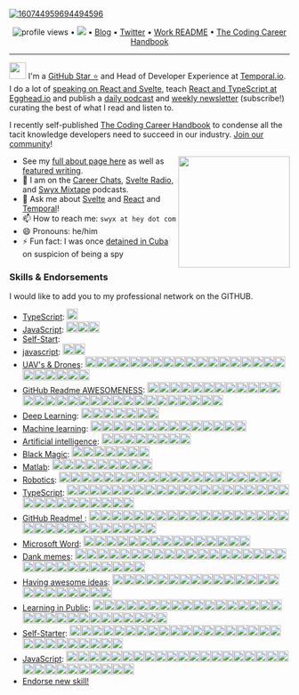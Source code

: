 <!--<h3 align="center">
![image](https://user-images.githubusercontent.com/6764957/87082196-3418a980-c25d-11ea-9987-0d9787d54100.png)
</h3> -->

[![160744959694494596](https://user-images.githubusercontent.com/6764957/101521273-94ed0f00-39c0-11eb-9721-1fb49097a171.png)](https://github.com/sw-yx?tab=repositories)

<p align="center">
  <img src="https://gpvc.arturio.dev/sw-yx" alt="profile views"> •  
  <a href="https://twitter.com/intent/follow?screen_name=swyx&tw_p=followbutton"><img src="https://img.shields.io/twitter/follow/swyx?label=%40swyx&style=social"></a>  •
  <a href="https://swyx.io">Blog</a> •
  <a href="https://twitter.com/intent/follow?screen_name=swyx&tw_p=followbutton">Twitter</a> •
  <a href="https://github.com/sw-yx/README">Work README</a> •
  <a href="https://learninpublic.org/?from=GH%20README">The Coding Career Handbook</a>
</p>

---

<img src="https://raw.githubusercontent.com/iampavangandhi/iampavangandhi/master/gifs/Hi.gif" width="30px"> I'm a [GitHub Star ⭐](https://stars.github.com/) and Head of Developer Experience at [Temporal.io](https://temporal.io/). I do a lot of [speaking on React and Svelte](https://www.swyx.io/speaking/), teach [React and TypeScript at Egghead.io](https://egghead.io/instructors/shawn-wang?af=95qfq1) and publish a [daily podcast](http://swyx.transistor.fm/) and [weekly newsletter](https://www.swyx.io/subscribe/) (subscribe!) curating the best of what I read and listen to. 

I recently self-published <a href="https://learninpublic.org/?from=GH%20README">The Coding Career Handbook</a> to condense all the tacit knowledge developers need to succeed in our industry. <a href="https://codingcareer.circle.so/">Join our community</a>!

<a href="https://myoctocat.dev/@sw-yx/octocat">
  <img align="right" src="https://user-images.githubusercontent.com/6764957/101532175-1cda1580-39cf-11eb-92fc-8466f97122fc.png" width=200 />
</a>

- See my [full about page here](http://swyx.io/about) as well as [featured writing](https://www.swyx.io/#featured-writing).
- 👯 I am on the [Career Chats](https://careerchats.transistor.fm/), [Svelte Radio](https://www.svelteradio.com/), and [Swyx Mixtape](http://swyx.transistor.fm/) podcasts.
- 💬 Ask me about [Svelte](https://www.swyx.io/svelte-why/) and [React](https://www.youtube.com/watch?v=KJP1E-Y-xyo) and [Temporal](https://temporal.io)!
- 📫 How to reach me: `swyx at hey dot com`
- 😄 Pronouns: he/him
- ⚡ Fun fact: I was once [detained in Cuba](https://dev.to/swyx/the-ux-of-proving-our-humanity-to-machines-nf#aside-my-time-as-a-cuban-detainee) on suspicion of being a spy


<!-- comment out for now while https://github.com/jstrieb/github-stats/issues/7 is going on 
![](https://github.com/sw-yx/sw-yx/blob/master/generated/overview.svg)
![](https://github.com/sw-yx/sw-yx/blob/master/generated/languages.svg)
-->


<!--START_SECTION:endorsements-->
  ### Skills & Endorsements
  
  I would like to add you to my professional network on the GITHUB.

  <ul>
  <li><a href="https://github.com/sw-yx/sw-yx/issues/39">TypeScript</a>: <img src=https://avatars.githubusercontent.com/u/1310895?u=a4ec3396bc962d4ab33be1f250852bce251021bb&v=4&s=20 height=20 /></li>
<li><a href="https://github.com/sw-yx/sw-yx/issues/38">JavaScript</a>: <img src=https://avatars.githubusercontent.com/u/91498093?v=4&s=20 height=20 /><img src=https://avatars.githubusercontent.com/u/23583726?u=d9aa829afdaf165d3b94a1c0151c3421d4eb2dc2&v=4&s=20 height=20 /><img src=https://avatars.githubusercontent.com/u/1310895?u=a4ec3396bc962d4ab33be1f250852bce251021bb&v=4&s=20 height=20 /></li>
<li><a href="https://github.com/sw-yx/sw-yx/issues/37">Self-Start</a>: </li>
<li><a href="https://github.com/sw-yx/sw-yx/issues/35">javascript</a>: <img src=https://avatars.githubusercontent.com/u/53054099?u=cb5b0c881e0c9f7c7aa00da0a6b5bed62da4618e&v=4&s=20 height=20 /><img src=https://avatars.githubusercontent.com/u/28717686?u=4cb9f22e18ef0679085f430a26073c71d177af65&v=4&s=20 height=20 /></li>
<li><a href="https://github.com/sw-yx/sw-yx/issues/31">UAV's & Drones</a>: <img src=https://avatars.githubusercontent.com/u/22770735?u=c7c8d8e372a0633ff094874c59beb2f98813624f&v=4&s=20 height=20 /><img src=https://avatars.githubusercontent.com/u/22770735?u=c7c8d8e372a0633ff094874c59beb2f98813624f&v=4&s=20 height=20 /><img src=https://avatars.githubusercontent.com/u/22770735?u=c7c8d8e372a0633ff094874c59beb2f98813624f&v=4&s=20 height=20 /><img src=https://avatars.githubusercontent.com/u/22770735?u=c7c8d8e372a0633ff094874c59beb2f98813624f&v=4&s=20 height=20 /><img src=https://avatars.githubusercontent.com/u/22770735?u=c7c8d8e372a0633ff094874c59beb2f98813624f&v=4&s=20 height=20 /><img src=https://avatars.githubusercontent.com/u/6764957?u=97ad815028595b73b06ee4b0510e66bbe391228d&v=4&s=20 height=20 /><img src=https://avatars.githubusercontent.com/u/6764957?u=97ad815028595b73b06ee4b0510e66bbe391228d&v=4&s=20 height=20 /><img src=https://avatars.githubusercontent.com/u/6764957?u=97ad815028595b73b06ee4b0510e66bbe391228d&v=4&s=20 height=20 /><img src=https://avatars.githubusercontent.com/u/6764957?u=97ad815028595b73b06ee4b0510e66bbe391228d&v=4&s=20 height=20 /><img src=https://avatars.githubusercontent.com/u/45873074?u=ac9451546e661f5d056009660f3add62c3ce4cce&v=4&s=20 height=20 /><img src=https://avatars.githubusercontent.com/u/1821843?u=57459e71d75b3969c73411ae7ec0f4735d39be39&v=4&s=20 height=20 /><img src=https://avatars.githubusercontent.com/u/17146297?u=9c82e2455ce89af7a2a7fb87d1e6bc27b7e8e7cf&v=4&s=20 height=20 /><img src=https://avatars.githubusercontent.com/u/9255144?v=4&s=20 height=20 /><img src=https://avatars.githubusercontent.com/u/13825491?u=915fd23f621a028c52df2376625c4e30f0dce09b&v=4&s=20 height=20 /><img src=https://avatars.githubusercontent.com/u/13825491?u=915fd23f621a028c52df2376625c4e30f0dce09b&v=4&s=20 height=20 /><img src=https://avatars.githubusercontent.com/u/13825491?u=915fd23f621a028c52df2376625c4e30f0dce09b&v=4&s=20 height=20 /><img src=https://avatars.githubusercontent.com/u/13825491?u=915fd23f621a028c52df2376625c4e30f0dce09b&v=4&s=20 height=20 /><img src=https://avatars.githubusercontent.com/u/13825491?u=915fd23f621a028c52df2376625c4e30f0dce09b&v=4&s=20 height=20 /><img src=https://avatars.githubusercontent.com/u/63612469?u=5f9f4fb4be3e9ee74a915f3ac444ccf6e012065d&v=4&s=20 height=20 /><img src=https://avatars.githubusercontent.com/u/24532173?u=81400b2e8fa56b55d60e95e6ee1ec12650db6f72&v=4&s=20 height=20 /><img src=https://avatars.githubusercontent.com/u/24532173?u=81400b2e8fa56b55d60e95e6ee1ec12650db6f72&v=4&s=20 height=20 /><img src=https://avatars.githubusercontent.com/u/22521752?u=cd24a224f593bdbb91476733d06d482b490c9a91&v=4&s=20 height=20 /><img src=https://avatars.githubusercontent.com/u/20268029?u=25245f1707aff33d27a6bc8c77e8ccb61f707019&v=4&s=20 height=20 /><img src=https://avatars.githubusercontent.com/u/29643818?u=b178fc4b9790f239c7808700bdc445402f6c6c43&v=4&s=20 height=20 /></li>
<li><a href="https://github.com/sw-yx/sw-yx/issues/30">GitHub Readme AWESOMENESS</a>: <img src=https://avatars.githubusercontent.com/u/6764957?u=97ad815028595b73b06ee4b0510e66bbe391228d&v=4&s=20 height=20 /><img src=https://avatars.githubusercontent.com/u/22770735?u=c7c8d8e372a0633ff094874c59beb2f98813624f&v=4&s=20 height=20 /><img src=https://avatars.githubusercontent.com/u/22770735?u=c7c8d8e372a0633ff094874c59beb2f98813624f&v=4&s=20 height=20 /><img src=https://avatars.githubusercontent.com/u/32144761?u=1b36ec9ad2443a0028c077de00ea9bd66194c4df&v=4&s=20 height=20 /><img src=https://avatars.githubusercontent.com/u/53856673?u=8c60b80cc9c6a2cf34951b22988154d4364021b4&v=4&s=20 height=20 /><img src=https://avatars.githubusercontent.com/u/53856673?u=8c60b80cc9c6a2cf34951b22988154d4364021b4&v=4&s=20 height=20 /><img src=https://avatars.githubusercontent.com/u/9262982?u=2403fb9ed15258833c48978f57c48479fe9172b6&v=4&s=20 height=20 /><img src=https://avatars.githubusercontent.com/u/10362927?u=2bd634d77cfe59ddf012d192335efb626618efae&v=4&s=20 height=20 /><img src=https://avatars.githubusercontent.com/u/55826377?u=f1400288e13b60d46bed563dc588f5ac77811770&v=4&s=20 height=20 /><img src=https://avatars.githubusercontent.com/u/37914951?u=47f6cb50d0ecbcef0bf3cb4d9392826af195b558&v=4&s=20 height=20 /><img src=https://avatars.githubusercontent.com/u/53332372?u=cf632f71e5bdf984e829774c4d8815774e419bcb&v=4&s=20 height=20 /><img src=https://avatars.githubusercontent.com/u/3372598?u=2b679c93e9be315f5c993d30e325a15a9df7a78c&v=4&s=20 height=20 /><img src=https://avatars.githubusercontent.com/u/10752998?u=aa0b6f7b2a78363ae670726d173ee7e5b01db02b&v=4&s=20 height=20 /><img src=https://avatars.githubusercontent.com/u/4885581?u=ba1575aa1284f907aa1e803299ac6bd0021770ad&v=4&s=20 height=20 /><img src=https://avatars.githubusercontent.com/u/8954760?u=4911da5488912b8ae761e514d1c2b1691805867e&v=4&s=20 height=20 /><img src=https://avatars.githubusercontent.com/u/757637?u=7f38517508d28aa252496b336b8f8e4bec6a1324&v=4&s=20 height=20 /><img src=https://avatars.githubusercontent.com/u/757637?u=7f38517508d28aa252496b336b8f8e4bec6a1324&v=4&s=20 height=20 /><img src=https://avatars.githubusercontent.com/u/30655552?u=8e2bb9a85d7f85e3bc8177876376dbd98b6f65e7&v=4&s=20 height=20 /><img src=https://avatars.githubusercontent.com/u/30655552?u=8e2bb9a85d7f85e3bc8177876376dbd98b6f65e7&v=4&s=20 height=20 /><img src=https://avatars.githubusercontent.com/u/30655552?u=8e2bb9a85d7f85e3bc8177876376dbd98b6f65e7&v=4&s=20 height=20 /><img src=https://avatars.githubusercontent.com/u/64195887?v=4&s=20 height=20 /><img src=https://avatars.githubusercontent.com/u/56654391?u=6bc489e9598e7a5bbab0ef81c7f93797a22e6598&v=4&s=20 height=20 /><img src=https://avatars.githubusercontent.com/u/56654391?u=6bc489e9598e7a5bbab0ef81c7f93797a22e6598&v=4&s=20 height=20 /><img src=https://avatars.githubusercontent.com/u/6951100?u=d1219532a4e544f59a9fd017eb83787d9ea9032e&v=4&s=20 height=20 /><img src=https://avatars.githubusercontent.com/u/9534435?u=8f15b273710048c58cdbff8256c2732fcac13aa0&v=4&s=20 height=20 /><img src=https://avatars.githubusercontent.com/u/42054?v=4&s=20 height=20 /><img src=https://avatars.githubusercontent.com/u/53054099?u=cb5b0c881e0c9f7c7aa00da0a6b5bed62da4618e&v=4&s=20 height=20 /><img src=https://avatars.githubusercontent.com/u/61582763?u=016894455dd1669c3a0fceff1c049cb66f50b4b0&v=4&s=20 height=20 /><img src=https://avatars.githubusercontent.com/u/21218732?u=bd9c8289d8c528e6b7358d5404a7028c849aa700&v=4&s=20 height=20 /><img src=https://avatars.githubusercontent.com/u/12748310?u=66fe56db1b71c739b936439dcc5dad160157f696&v=4&s=20 height=20 /></li>
<li><a href="https://github.com/sw-yx/sw-yx/issues/29">Deep Learning</a>: <img src=https://avatars.githubusercontent.com/u/22770735?u=c7c8d8e372a0633ff094874c59beb2f98813624f&v=4&s=20 height=20 /><img src=https://avatars.githubusercontent.com/u/8433587?u=4143853cdd52d732534e82e9232cfda0591b9876&v=4&s=20 height=20 /><img src=https://avatars.githubusercontent.com/u/45448731?u=41932a2901b4137f495f7c58b34641d07a8a6a6d&v=4&s=20 height=20 /><img src=https://avatars.githubusercontent.com/u/53856673?u=8c60b80cc9c6a2cf34951b22988154d4364021b4&v=4&s=20 height=20 /><img src=https://avatars.githubusercontent.com/u/41854373?u=310d8d78a7dc49edea132cfb48c6fa1d00c7e836&v=4&s=20 height=20 /><img src=https://avatars.githubusercontent.com/u/80008111?u=c8f528c9e6c5d62ccc8db84c2b08fe836f84341b&v=4&s=20 height=20 /><img src=https://avatars.githubusercontent.com/u/234708?u=b5aa0cca1b3134278a8a2ab99ff1ff8b405ebffd&v=4&s=20 height=20 /></li>
<li><a href="https://github.com/sw-yx/sw-yx/issues/28">Machine learning</a>: <img src=https://avatars.githubusercontent.com/u/22770735?u=c7c8d8e372a0633ff094874c59beb2f98813624f&v=4&s=20 height=20 /><img src=https://avatars.githubusercontent.com/u/45448731?u=41932a2901b4137f495f7c58b34641d07a8a6a6d&v=4&s=20 height=20 /><img src=https://avatars.githubusercontent.com/u/1821843?u=57459e71d75b3969c73411ae7ec0f4735d39be39&v=4&s=20 height=20 /><img src=https://avatars.githubusercontent.com/u/1821843?u=57459e71d75b3969c73411ae7ec0f4735d39be39&v=4&s=20 height=20 /><img src=https://avatars.githubusercontent.com/u/13770026?v=4&s=20 height=20 /><img src=https://avatars.githubusercontent.com/u/41854373?u=310d8d78a7dc49edea132cfb48c6fa1d00c7e836&v=4&s=20 height=20 /><img src=https://avatars.githubusercontent.com/u/40211374?u=5932b3a47a26a39ecfcc42aee2d2324b07f4ea31&v=4&s=20 height=20 /><img src=https://avatars.githubusercontent.com/u/30091032?u=9f74b87873af3748a0d26bf347d41b01a432faf3&v=4&s=20 height=20 /><img src=https://avatars.githubusercontent.com/u/30049719?u=be6dcf221708b9402c1bfa336b4c1f8f9f506aef&v=4&s=20 height=20 /><img src=https://avatars.githubusercontent.com/u/63991775?u=8caba0336ea36ab04f629d6bbf5bbcae423cc50f&v=4&s=20 height=20 /><img src=https://avatars.githubusercontent.com/u/3012884?u=828dc3a8f9743043038d99015e5211e5db7ddbe4&v=4&s=20 height=20 /><img src=https://avatars.githubusercontent.com/u/40907383?v=4&s=20 height=20 /><img src=https://avatars.githubusercontent.com/u/91498093?v=4&s=20 height=20 /><img src=https://avatars.githubusercontent.com/u/91498093?v=4&s=20 height=20 /></li>
<li><a href="https://github.com/sw-yx/sw-yx/issues/27">Artificial intelligence</a>: <img src=https://avatars.githubusercontent.com/u/22770735?u=c7c8d8e372a0633ff094874c59beb2f98813624f&v=4&s=20 height=20 /><img src=https://avatars.githubusercontent.com/u/22770735?u=c7c8d8e372a0633ff094874c59beb2f98813624f&v=4&s=20 height=20 /><img src=https://avatars.githubusercontent.com/u/22770735?u=c7c8d8e372a0633ff094874c59beb2f98813624f&v=4&s=20 height=20 /><img src=https://avatars.githubusercontent.com/u/23400213?u=da0a678d3bd73318503139fc918c97683d71bd62&v=4&s=20 height=20 /><img src=https://avatars.githubusercontent.com/u/54620499?u=2ef73de239b98ca39e439a8733845603b620fd45&v=4&s=20 height=20 /><img src=https://avatars.githubusercontent.com/u/22521752?u=cd24a224f593bdbb91476733d06d482b490c9a91&v=4&s=20 height=20 /><img src=https://avatars.githubusercontent.com/u/59825547?u=969e5e12c9fc3d3a46cf84f02a621d8acbab765c&v=4&s=20 height=20 /><img src=https://avatars.githubusercontent.com/u/59825547?u=969e5e12c9fc3d3a46cf84f02a621d8acbab765c&v=4&s=20 height=20 /></li>
<li><a href="https://github.com/sw-yx/sw-yx/issues/26">Black Magic</a>: <img src=https://avatars.githubusercontent.com/u/6764957?u=97ad815028595b73b06ee4b0510e66bbe391228d&v=4&s=20 height=20 /><img src=https://avatars.githubusercontent.com/u/22770735?u=c7c8d8e372a0633ff094874c59beb2f98813624f&v=4&s=20 height=20 /><img src=https://avatars.githubusercontent.com/u/8545105?u=03da7160c9e9b251b757096e13d6e4af60b88cdd&v=4&s=20 height=20 /><img src=https://avatars.githubusercontent.com/u/2707569?u=89c42eafaca543bb9f9027c8ba2b47b944737419&v=4&s=20 height=20 /><img src=https://avatars.githubusercontent.com/u/61903527?v=4&s=20 height=20 /><img src=https://avatars.githubusercontent.com/u/30049719?u=be6dcf221708b9402c1bfa336b4c1f8f9f506aef&v=4&s=20 height=20 /><img src=https://avatars.githubusercontent.com/u/6558157?u=7797dc35a3d45fd3c32fde9666fd16cb01d16ab9&v=4&s=20 height=20 /></li>
<li><a href="https://github.com/sw-yx/sw-yx/issues/25">Matlab</a>: <img src=https://avatars.githubusercontent.com/u/6764957?u=97ad815028595b73b06ee4b0510e66bbe391228d&v=4&s=20 height=20 /><img src=https://avatars.githubusercontent.com/u/8890878?u=98688657615ca3b9bad6a7045b81f7a7ee8cacbf&v=4&s=20 height=20 /><img src=https://avatars.githubusercontent.com/u/53856673?u=8c60b80cc9c6a2cf34951b22988154d4364021b4&v=4&s=20 height=20 /><img src=https://avatars.githubusercontent.com/u/22770735?u=c7c8d8e372a0633ff094874c59beb2f98813624f&v=4&s=20 height=20 /><img src=https://avatars.githubusercontent.com/u/22770735?u=c7c8d8e372a0633ff094874c59beb2f98813624f&v=4&s=20 height=20 /><img src=https://avatars.githubusercontent.com/u/22770735?u=c7c8d8e372a0633ff094874c59beb2f98813624f&v=4&s=20 height=20 /><img src=https://avatars.githubusercontent.com/u/25190979?u=34b149495978c97602db83917b65bbcae1c4340a&v=4&s=20 height=20 /><img src=https://avatars.githubusercontent.com/u/25190979?u=34b149495978c97602db83917b65bbcae1c4340a&v=4&s=20 height=20 /><img src=https://avatars.githubusercontent.com/u/25190979?u=34b149495978c97602db83917b65bbcae1c4340a&v=4&s=20 height=20 /></li>
<li><a href="https://github.com/sw-yx/sw-yx/issues/21">Robotics</a>: <img src=https://avatars.githubusercontent.com/u/6764957?u=97ad815028595b73b06ee4b0510e66bbe391228d&v=4&s=20 height=20 /><img src=https://avatars.githubusercontent.com/u/22770735?u=c7c8d8e372a0633ff094874c59beb2f98813624f&v=4&s=20 height=20 /><img src=https://avatars.githubusercontent.com/u/22770735?u=c7c8d8e372a0633ff094874c59beb2f98813624f&v=4&s=20 height=20 /><img src=https://avatars.githubusercontent.com/u/22770735?u=c7c8d8e372a0633ff094874c59beb2f98813624f&v=4&s=20 height=20 /><img src=https://avatars.githubusercontent.com/u/22770735?u=c7c8d8e372a0633ff094874c59beb2f98813624f&v=4&s=20 height=20 /><img src=https://avatars.githubusercontent.com/u/1670421?u=bec5d9104be533a41bb3438737f604fe7e72f524&v=4&s=20 height=20 /><img src=https://avatars.githubusercontent.com/u/1670421?u=bec5d9104be533a41bb3438737f604fe7e72f524&v=4&s=20 height=20 /><img src=https://avatars.githubusercontent.com/u/1670421?u=bec5d9104be533a41bb3438737f604fe7e72f524&v=4&s=20 height=20 /><img src=https://avatars.githubusercontent.com/u/1670421?u=bec5d9104be533a41bb3438737f604fe7e72f524&v=4&s=20 height=20 /><img src=https://avatars.githubusercontent.com/u/1670421?u=bec5d9104be533a41bb3438737f604fe7e72f524&v=4&s=20 height=20 /><img src=https://avatars.githubusercontent.com/u/1670421?u=bec5d9104be533a41bb3438737f604fe7e72f524&v=4&s=20 height=20 /><img src=https://avatars.githubusercontent.com/u/30226045?u=0a71219858b8d89c4e0310a5b4d8fb7968e61dbd&v=4&s=20 height=20 /><img src=https://avatars.githubusercontent.com/u/30226045?u=0a71219858b8d89c4e0310a5b4d8fb7968e61dbd&v=4&s=20 height=20 /><img src=https://avatars.githubusercontent.com/u/30226045?u=0a71219858b8d89c4e0310a5b4d8fb7968e61dbd&v=4&s=20 height=20 /><img src=https://avatars.githubusercontent.com/u/30226045?u=0a71219858b8d89c4e0310a5b4d8fb7968e61dbd&v=4&s=20 height=20 /><img src=https://avatars.githubusercontent.com/u/30226045?u=0a71219858b8d89c4e0310a5b4d8fb7968e61dbd&v=4&s=20 height=20 /><img src=https://avatars.githubusercontent.com/u/13302105?u=6e764c6aa7af9c085a2403b458426c331d83b572&v=4&s=20 height=20 /><img src=https://avatars.githubusercontent.com/u/30655552?u=8e2bb9a85d7f85e3bc8177876376dbd98b6f65e7&v=4&s=20 height=20 /><img src=https://avatars.githubusercontent.com/u/45559664?u=47f2cd94dee266156c9373ba47e952a28ec38535&v=4&s=20 height=20 /><img src=https://avatars.githubusercontent.com/u/73858189?u=f4feffcaca1745ccfb9a6e218434e4d264cef61f&v=4&s=20 height=20 /></li>
<li><a href="https://github.com/sw-yx/sw-yx/issues/14">TypeScript</a>: <img src=https://avatars.githubusercontent.com/u/2502947?u=eb345767686e9b8692c6d76955650a41e6e80cf3&v=4&s=20 height=20 /><img src=https://avatars.githubusercontent.com/u/6764957?u=97ad815028595b73b06ee4b0510e66bbe391228d&v=4&s=20 height=20 /><img src=https://avatars.githubusercontent.com/u/12146882?u=b153ac0c446ac31c230cfe6b1a98bd54ca74e39a&v=4&s=20 height=20 /><img src=https://avatars.githubusercontent.com/u/7964257?u=c28c8a5c365e9b3b71f2568357348f11418ac7a2&v=4&s=20 height=20 /><img src=https://avatars.githubusercontent.com/u/293004?v=4&s=20 height=20 /><img src=https://avatars.githubusercontent.com/u/19930241?u=2aef7cbf4a59d361894145c97676391ec46fea4d&v=4&s=20 height=20 /><img src=https://avatars.githubusercontent.com/u/15332326?u=928ff0aa422ea0e02a2210482b6ceaa051822d7c&v=4&s=20 height=20 /><img src=https://avatars.githubusercontent.com/u/229881?u=58675cc3f9993517e5f29209ccba960d79b719ad&v=4&s=20 height=20 /><img src=https://avatars.githubusercontent.com/u/13134143?u=f9e7b028736a4f6a54ac1de491356fe4a7938565&v=4&s=20 height=20 /><img src=https://avatars.githubusercontent.com/u/948486?u=d173c0b99a0c503407fb3b04a89da215ff388e28&v=4&s=20 height=20 /><img src=https://avatars.githubusercontent.com/u/19372745?u=0a2585be003c01488aa5334abc58646bfeec9c2b&v=4&s=20 height=20 /><img src=https://avatars.githubusercontent.com/u/6223070?u=001d39c3d090ca5e5fcb07d1687b7e4880ecc160&v=4&s=20 height=20 /><img src=https://avatars.githubusercontent.com/u/29654458?u=8e1474c878cd66ea26fd95030fdc602769d7e877&v=4&s=20 height=20 /><img src=https://avatars.githubusercontent.com/u/53359960?u=35bf66a2936178251659758071612997eb97e16a&v=4&s=20 height=20 /><img src=https://avatars.githubusercontent.com/u/13395979?u=c3654088fcc0887d840e1c694c2b3320d6a4caa2&v=4&s=20 height=20 /><img src=https://avatars.githubusercontent.com/u/55826377?u=f1400288e13b60d46bed563dc588f5ac77811770&v=4&s=20 height=20 /><img src=https://avatars.githubusercontent.com/u/24648588?u=acd641c75f7eea34349cf00456db722750822a60&v=4&s=20 height=20 /><img src=https://avatars.githubusercontent.com/u/1884376?u=2fe6b74e98256f200339357b26e92f4717a039bf&v=4&s=20 height=20 /><img src=https://avatars.githubusercontent.com/u/9028430?u=302b82006899ab75181a33cb9a791c01b53219cf&v=4&s=20 height=20 /><img src=https://avatars.githubusercontent.com/u/53553083?u=f313910ebb09a36edc3a3b7bdd25fad701150b1d&v=4&s=20 height=20 /><img src=https://avatars.githubusercontent.com/u/4885581?u=ba1575aa1284f907aa1e803299ac6bd0021770ad&v=4&s=20 height=20 /><img src=https://avatars.githubusercontent.com/u/1010525?u=294033082cfecf8ad1645b4290e362583b33094a&v=4&s=20 height=20 /><img src=https://avatars.githubusercontent.com/u/34434656?u=d50257e669ae09aea3b2792675da613d53b1f093&v=4&s=20 height=20 /><img src=https://avatars.githubusercontent.com/u/32237558?u=f62e13339776d7b9f1d3234a0eb87767697b246b&v=4&s=20 height=20 /><img src=https://avatars.githubusercontent.com/u/234708?u=b5aa0cca1b3134278a8a2ab99ff1ff8b405ebffd&v=4&s=20 height=20 /><img src=https://avatars.githubusercontent.com/u/52872927?u=0a773505c1610b36de7e6f97b2a002ddd824a4ff&v=4&s=20 height=20 /><img src=https://avatars.githubusercontent.com/u/15852818?u=43f4dfe7580cccea39cfac2e38b555652b0a5ef7&v=4&s=20 height=20 /><img src=https://avatars.githubusercontent.com/u/29643818?u=b178fc4b9790f239c7808700bdc445402f6c6c43&v=4&s=20 height=20 /><img src=https://avatars.githubusercontent.com/u/5251461?u=1942b145101e68e0d87cc574a57f04d4d61bf35c&v=4&s=20 height=20 /><img src=https://avatars.githubusercontent.com/u/25190979?u=34b149495978c97602db83917b65bbcae1c4340a&v=4&s=20 height=20 /></li>
<li><a href="https://github.com/sw-yx/sw-yx/issues/12">GitHub Readme! </a>: <img src=https://avatars.githubusercontent.com/u/6764957?u=97ad815028595b73b06ee4b0510e66bbe391228d&v=4&s=20 height=20 /><img src=https://avatars.githubusercontent.com/u/22648375?u=22fd24dfce3ec0ed9936b58842140f8028ecf477&v=4&s=20 height=20 /><img src=https://avatars.githubusercontent.com/u/37780080?u=9a51ee46299084fe8e23a55d6b4d89f40ba86b0b&v=4&s=20 height=20 /><img src=https://avatars.githubusercontent.com/u/43115551?u=d4e7798e2daac29696ae9f9819290a75c1ceed35&v=4&s=20 height=20 /><img src=https://avatars.githubusercontent.com/u/45937795?u=fb84dc804f59da45acbb4c05156361e70ff1c775&v=4&s=20 height=20 /><img src=https://avatars.githubusercontent.com/u/23062?u=d939db29fde100e4b35fb64bd68a7b9212b96a4d&v=4&s=20 height=20 /><img src=https://avatars.githubusercontent.com/u/10290348?u=ee9b20b46ed79aa5e4318a326f6381b09ec809ff&v=4&s=20 height=20 /><img src=https://avatars.githubusercontent.com/u/3726815?u=a50e7ce67614d391b96eee82d33cf6fd6fe3d7a6&v=4&s=20 height=20 /><img src=https://avatars.githubusercontent.com/u/1659820?u=1d1eba18a88076e16d7da6671e3b8ba0a3ce76c0&v=4&s=20 height=20 /><img src=https://avatars.githubusercontent.com/u/3165185?v=4&s=20 height=20 /><img src=https://avatars.githubusercontent.com/u/4000963?u=749d3140c8b658eb261c6c8e1fd38ae899bfb8b0&v=4&s=20 height=20 /><img src=https://avatars.githubusercontent.com/u/6534396?u=3518882baf64fa051e3f071fd11adccfb5faef4f&v=4&s=20 height=20 /><img src=https://avatars.githubusercontent.com/u/36571203?u=74ff14e3856ff9aeed35bb605a8c1cdac4d00891&v=4&s=20 height=20 /><img src=https://avatars.githubusercontent.com/u/2277182?u=36934a435d05c974133236d2e390bd7cfa8406fc&v=4&s=20 height=20 /><img src=https://avatars.githubusercontent.com/u/749393?u=3e049eb5d2a2682ee751c45cb7d55fe43325b450&v=4&s=20 height=20 /><img src=https://avatars.githubusercontent.com/u/19372745?u=0a2585be003c01488aa5334abc58646bfeec9c2b&v=4&s=20 height=20 /><img src=https://avatars.githubusercontent.com/u/656694?u=35ed49201792cfb5ce234798517b0742230eda78&v=4&s=20 height=20 /><img src=https://avatars.githubusercontent.com/u/14172006?u=07a2ade66cbf7e133b5a59f54f47800f0b9d4784&v=4&s=20 height=20 /><img src=https://avatars.githubusercontent.com/u/9427798?u=ff294215e3f57887752098cdf15fc09cb68f9d4c&v=4&s=20 height=20 /><img src=https://avatars.githubusercontent.com/u/9427798?u=ff294215e3f57887752098cdf15fc09cb68f9d4c&v=4&s=20 height=20 /><img src=https://avatars.githubusercontent.com/u/51751663?u=23a815a6dac3536432c99c9fa4f7681b539c3c07&v=4&s=20 height=20 /><img src=https://avatars.githubusercontent.com/u/9262982?u=2403fb9ed15258833c48978f57c48479fe9172b6&v=4&s=20 height=20 /><img src=https://avatars.githubusercontent.com/u/10638317?u=da44b6c75b56c51bd90571b23cb8be78e8f3ea7f&v=4&s=20 height=20 /><img src=https://avatars.githubusercontent.com/u/960133?u=73f1ed36a926f55f6e4e471090da2e9bfc7907ba&v=4&s=20 height=20 /><img src=https://avatars.githubusercontent.com/u/36125286?u=b61a72d526b6017532059bc2669cd50ecb5699bd&v=4&s=20 height=20 /><img src=https://avatars.githubusercontent.com/u/56234878?u=764093d87dbb0825c3fff152a441039d66359f5d&v=4&s=20 height=20 /><img src=https://avatars.githubusercontent.com/u/83592437?u=1aea888d5458b4bc5bc82732b0a0415a5a84a4ff&v=4&s=20 height=20 /><img src=https://avatars.githubusercontent.com/u/63991775?u=8caba0336ea36ab04f629d6bbf5bbcae423cc50f&v=4&s=20 height=20 /><img src=https://avatars.githubusercontent.com/u/63991775?u=8caba0336ea36ab04f629d6bbf5bbcae423cc50f&v=4&s=20 height=20 /><img src=https://avatars.githubusercontent.com/u/63991775?u=8caba0336ea36ab04f629d6bbf5bbcae423cc50f&v=4&s=20 height=20 /></li>
<li><a href="https://github.com/sw-yx/sw-yx/issues/10">Microsoft Word</a>: <img src=https://avatars.githubusercontent.com/u/6764957?u=97ad815028595b73b06ee4b0510e66bbe391228d&v=4&s=20 height=20 /><img src=https://avatars.githubusercontent.com/u/352113?u=6dc1eb9f564bc00b08ebdc0cf447ea45010b65ed&v=4&s=20 height=20 /><img src=https://avatars.githubusercontent.com/u/27310414?u=b2c79d8105e2514c628e10e7cfaedfeb6841aab2&v=4&s=20 height=20 /><img src=https://avatars.githubusercontent.com/u/43115551?u=d4e7798e2daac29696ae9f9819290a75c1ceed35&v=4&s=20 height=20 /><img src=https://avatars.githubusercontent.com/u/46257169?u=e49b157882cc48e0e3abb5e1f15992357bb724ff&v=4&s=20 height=20 /><img src=https://avatars.githubusercontent.com/u/17511710?u=1521a06b8f9cb64a53b067cffa79b8885eb991dc&v=4&s=20 height=20 /><img src=https://avatars.githubusercontent.com/u/5923706?u=d947ee44ca977ca2b7e6ba4188d0b814d64e6a08&v=4&s=20 height=20 /><img src=https://avatars.githubusercontent.com/u/22770735?u=c7c8d8e372a0633ff094874c59beb2f98813624f&v=4&s=20 height=20 /><img src=https://avatars.githubusercontent.com/u/36571203?u=74ff14e3856ff9aeed35bb605a8c1cdac4d00891&v=4&s=20 height=20 /><img src=https://avatars.githubusercontent.com/u/51212164?u=aac57c9adfec0ad0fef02dc8d7c29294b0cdcc07&v=4&s=20 height=20 /><img src=https://avatars.githubusercontent.com/u/25933585?v=4&s=20 height=20 /><img src=https://avatars.githubusercontent.com/u/29078995?u=e68c7a51bd6b14625f03227b7580b0fd380c870e&v=4&s=20 height=20 /><img src=https://avatars.githubusercontent.com/u/74307688?v=4&s=20 height=20 /><img src=https://avatars.githubusercontent.com/u/19612755?u=e0db765cdaebd4e5263d40e16d07d5310f2764c4&v=4&s=20 height=20 /><img src=https://avatars.githubusercontent.com/u/19612755?u=e0db765cdaebd4e5263d40e16d07d5310f2764c4&v=4&s=20 height=20 /></li>
<li><a href="https://github.com/sw-yx/sw-yx/issues/6">Dank memes</a>: <img src=https://avatars.githubusercontent.com/u/6764957?u=97ad815028595b73b06ee4b0510e66bbe391228d&v=4&s=20 height=20 /><img src=https://avatars.githubusercontent.com/u/35337607?u=29566bbbffed942d99be65eee4227e761b77c723&v=4&s=20 height=20 /><img src=https://avatars.githubusercontent.com/u/233500?u=69a3bf89a07358e92baef9c8bd592309d6fc7463&v=4&s=20 height=20 /><img src=https://avatars.githubusercontent.com/u/12712484?u=e9ce418656eb64d7d2922da359da2eb702885757&v=4&s=20 height=20 /><img src=https://avatars.githubusercontent.com/u/55590940?u=951cb677f14bde3d6f62872f06d17ddbd1773dfc&v=4&s=20 height=20 /><img src=https://avatars.githubusercontent.com/u/1134310?v=4&s=20 height=20 /><img src=https://avatars.githubusercontent.com/u/352113?u=6dc1eb9f564bc00b08ebdc0cf447ea45010b65ed&v=4&s=20 height=20 /><img src=https://avatars.githubusercontent.com/u/20620901?u=5ab254526db7f29c5498bcd5a03613a6dfc73557&v=4&s=20 height=20 /><img src=https://avatars.githubusercontent.com/u/3922469?u=727cf39e1ea19c05505436598499a939a83d2c33&v=4&s=20 height=20 /><img src=https://avatars.githubusercontent.com/u/519966?u=971bed77e99dc385e786e6a39b08947993132d09&v=4&s=20 height=20 /><img src=https://avatars.githubusercontent.com/u/48678280?u=19d4036ac1b4ab65572f755fe48aa8e9aee958b5&v=4&s=20 height=20 /><img src=https://avatars.githubusercontent.com/u/43115551?u=d4e7798e2daac29696ae9f9819290a75c1ceed35&v=4&s=20 height=20 /><img src=https://avatars.githubusercontent.com/u/3385679?u=a0fe09e0f7101fa3311b0da4be177534285a1fbf&v=4&s=20 height=20 /><img src=https://avatars.githubusercontent.com/u/26126510?u=df0f76a4ba749fe864803e91ff94be5b2a8060b1&v=4&s=20 height=20 /><img src=https://avatars.githubusercontent.com/u/7217244?u=0b2c5ac85ff8dd18039c4f01c12dfe3a67633447&v=4&s=20 height=20 /><img src=https://avatars.githubusercontent.com/u/22043396?u=64263f6f520879564408607488b85d56aecd77bc&v=4&s=20 height=20 /><img src=https://avatars.githubusercontent.com/u/6223070?u=001d39c3d090ca5e5fcb07d1687b7e4880ecc160&v=4&s=20 height=20 /><img src=https://avatars.githubusercontent.com/u/9328123?u=8ebffba57d12dc983a17f19cb51e549150645f55&v=4&s=20 height=20 /><img src=https://avatars.githubusercontent.com/u/62393901?u=4b5b213f8f00a6489709cdaa2443307cfbcccca3&v=4&s=20 height=20 /><img src=https://avatars.githubusercontent.com/u/38540987?u=ce9cbad2699eac52ebda31b943d62b5091a7a5fb&v=4&s=20 height=20 /><img src=https://avatars.githubusercontent.com/u/53359960?u=35bf66a2936178251659758071612997eb97e16a&v=4&s=20 height=20 /><img src=https://avatars.githubusercontent.com/u/1178581?u=8e857acca3a569594a0b831cc45e9023c2a63037&v=4&s=20 height=20 /><img src=https://avatars.githubusercontent.com/u/66532643?v=4&s=20 height=20 /><img src=https://avatars.githubusercontent.com/u/6913826?u=3f850e628a5ba6cc9ec269492ec22d7c9bbef6d8&v=4&s=20 height=20 /><img src=https://avatars.githubusercontent.com/u/23400213?u=da0a678d3bd73318503139fc918c97683d71bd62&v=4&s=20 height=20 /><img src=https://avatars.githubusercontent.com/u/23400213?u=da0a678d3bd73318503139fc918c97683d71bd62&v=4&s=20 height=20 /><img src=https://avatars.githubusercontent.com/u/23400213?u=da0a678d3bd73318503139fc918c97683d71bd62&v=4&s=20 height=20 /><img src=https://avatars.githubusercontent.com/u/19930241?u=2aef7cbf4a59d361894145c97676391ec46fea4d&v=4&s=20 height=20 /><img src=https://avatars.githubusercontent.com/u/31821597?u=e288f61e6e558d74fc3e43ca13809baab2484bc5&v=4&s=20 height=20 /><img src=https://avatars.githubusercontent.com/u/10360816?u=e3ebfd8445206a0d894c81f511e9cd89a4e5c244&v=4&s=20 height=20 /></li>
<li><a href="https://github.com/sw-yx/sw-yx/issues/5">Having awesome ideas</a>: <img src=https://avatars.githubusercontent.com/u/10660468?u=b2a4cb6919cf2a48d3a57d88597ae60dbaf81e1a&v=4&s=20 height=20 /><img src=https://avatars.githubusercontent.com/u/6764957?u=97ad815028595b73b06ee4b0510e66bbe391228d&v=4&s=20 height=20 /><img src=https://avatars.githubusercontent.com/u/35337607?u=29566bbbffed942d99be65eee4227e761b77c723&v=4&s=20 height=20 /><img src=https://avatars.githubusercontent.com/u/7910856?u=34f977f5b9caa6e679fcd95dd2d4ece77f531a04&v=4&s=20 height=20 /><img src=https://avatars.githubusercontent.com/u/15979292?u=87faa9985d47e32a3495a850b8620cd85b00ef21&v=4&s=20 height=20 /><img src=https://avatars.githubusercontent.com/u/352113?u=6dc1eb9f564bc00b08ebdc0cf447ea45010b65ed&v=4&s=20 height=20 /><img src=https://avatars.githubusercontent.com/u/3977903?v=4&s=20 height=20 /><img src=https://avatars.githubusercontent.com/u/3524688?u=80eb34d651fd46947487d79abe8617bf5338f54b&v=4&s=20 height=20 /><img src=https://avatars.githubusercontent.com/u/38554977?v=4&s=20 height=20 /><img src=https://avatars.githubusercontent.com/u/856609?u=edfe915cc28aa01da3af52bcef0ff9c7d8e893b2&v=4&s=20 height=20 /><img src=https://avatars.githubusercontent.com/u/39672672?u=3547bdc7fe14e29a969f7b44f20fac26ebf95fe8&v=4&s=20 height=20 /><img src=https://avatars.githubusercontent.com/u/8960757?u=80376e484716aa664654b5ad53c0b3aaf74691bb&v=4&s=20 height=20 /><img src=https://avatars.githubusercontent.com/u/12146882?u=b153ac0c446ac31c230cfe6b1a98bd54ca74e39a&v=4&s=20 height=20 /><img src=https://avatars.githubusercontent.com/u/6764957?u=97ad815028595b73b06ee4b0510e66bbe391228d&v=4&s=20 height=20 /><img src=https://avatars.githubusercontent.com/u/2277182?u=36934a435d05c974133236d2e390bd7cfa8406fc&v=4&s=20 height=20 /><img src=https://avatars.githubusercontent.com/u/2114712?u=868a9bd2be749d84c3ebb3eabf28d5b8a223fa67&v=4&s=20 height=20 /><img src=https://avatars.githubusercontent.com/u/8508804?u=d755d87366b0118df6cc6024e932aeff99056a2f&v=4&s=20 height=20 /><img src=https://avatars.githubusercontent.com/u/661994?u=75d5ecfd6f59d3046f400b0d681d1de61ffa6bd9&v=4&s=20 height=20 /><img src=https://avatars.githubusercontent.com/u/2177742?u=f99bbff949b88aa598a5f1ecea9f8e15aecb84a3&v=4&s=20 height=20 /><img src=https://avatars.githubusercontent.com/u/63991775?u=8caba0336ea36ab04f629d6bbf5bbcae423cc50f&v=4&s=20 height=20 /><img src=https://avatars.githubusercontent.com/u/28438021?u=443d5eb1c79b3367ac4878ecad317d9391984084&v=4&s=20 height=20 /><img src=https://avatars.githubusercontent.com/u/91498093?v=4&s=20 height=20 /><img src=https://avatars.githubusercontent.com/u/91498093?v=4&s=20 height=20 /></li>
<li><a href="https://github.com/sw-yx/sw-yx/issues/4">Learning in Public</a>: <img src=https://avatars.githubusercontent.com/u/6764957?u=97ad815028595b73b06ee4b0510e66bbe391228d&v=4&s=20 height=20 /><img src=https://avatars.githubusercontent.com/u/10660468?u=b2a4cb6919cf2a48d3a57d88597ae60dbaf81e1a&v=4&s=20 height=20 /><img src=https://avatars.githubusercontent.com/u/6540763?u=b6700c6b857dc4feb5b469439b1f0b12c95d82ec&v=4&s=20 height=20 /><img src=https://avatars.githubusercontent.com/u/5938110?u=637d5ad49f9cabeff3288b1f4b06e12a6ee7ef38&v=4&s=20 height=20 /><img src=https://avatars.githubusercontent.com/u/35337607?u=29566bbbffed942d99be65eee4227e761b77c723&v=4&s=20 height=20 /><img src=https://avatars.githubusercontent.com/u/8948924?u=5bec780048b84962b9681e76ae6c6afd93b2bf68&v=4&s=20 height=20 /><img src=https://avatars.githubusercontent.com/u/63742054?u=6e29daf7e33025c5504d1e2a099fbfd454c8f5f4&v=4&s=20 height=20 /><img src=https://avatars.githubusercontent.com/u/2114712?u=868a9bd2be749d84c3ebb3eabf28d5b8a223fa67&v=4&s=20 height=20 /><img src=https://avatars.githubusercontent.com/u/1059583?v=4&s=20 height=20 /><img src=https://avatars.githubusercontent.com/u/1059583?v=4&s=20 height=20 /><img src=https://avatars.githubusercontent.com/u/2338632?u=7ca35d9de31aadd8e9af2f8e75ac185c6c42d1ab&v=4&s=20 height=20 /><img src=https://avatars.githubusercontent.com/u/6893378?u=a04e4ca94741b424d3e225703a662b381be65692&v=4&s=20 height=20 /><img src=https://avatars.githubusercontent.com/u/55590940?u=951cb677f14bde3d6f62872f06d17ddbd1773dfc&v=4&s=20 height=20 /><img src=https://avatars.githubusercontent.com/u/12350042?u=cb4861b5c416367a456ed76fe590a229df9a89cb&v=4&s=20 height=20 /><img src=https://avatars.githubusercontent.com/u/38713361?u=3e46c5e174244e8c3ad0e9b8d934b78194204958&v=4&s=20 height=20 /><img src=https://avatars.githubusercontent.com/u/15979292?u=87faa9985d47e32a3495a850b8620cd85b00ef21&v=4&s=20 height=20 /><img src=https://avatars.githubusercontent.com/u/352113?u=6dc1eb9f564bc00b08ebdc0cf447ea45010b65ed&v=4&s=20 height=20 /><img src=https://avatars.githubusercontent.com/u/8549477?u=fbfc7d3b5e06309ac48c1e172d3fc41532d0c647&v=4&s=20 height=20 /><img src=https://avatars.githubusercontent.com/u/6892666?u=6d6809a812b2c3a03cf3ae0b5d7290fc0b857730&v=4&s=20 height=20 /><img src=https://avatars.githubusercontent.com/u/193136?u=c867e3f38a00cda86ef10bf3f7c6bad38983ac8c&v=4&s=20 height=20 /><img src=https://avatars.githubusercontent.com/u/6609142?u=46afe9fc7e5b8aeefecbb8d99fa2847bd3536729&v=4&s=20 height=20 /><img src=https://avatars.githubusercontent.com/u/9523719?u=fdddf99ddb809fcb0af5926ea1d5be3272021df5&v=4&s=20 height=20 /><img src=https://avatars.githubusercontent.com/u/9523719?u=fdddf99ddb809fcb0af5926ea1d5be3272021df5&v=4&s=20 height=20 /><img src=https://avatars.githubusercontent.com/u/3977903?v=4&s=20 height=20 /><img src=https://avatars.githubusercontent.com/u/3524688?u=80eb34d651fd46947487d79abe8617bf5338f54b&v=4&s=20 height=20 /><img src=https://avatars.githubusercontent.com/u/3524688?u=80eb34d651fd46947487d79abe8617bf5338f54b&v=4&s=20 height=20 /><img src=https://avatars.githubusercontent.com/u/16005567?u=5f71bda3f9007c1f8efb56c12c6a4ac8da4123e8&v=4&s=20 height=20 /><img src=https://avatars.githubusercontent.com/u/16005567?u=5f71bda3f9007c1f8efb56c12c6a4ac8da4123e8&v=4&s=20 height=20 /><img src=https://avatars.githubusercontent.com/u/4047597?u=d369a027cc44c560aae8e6702d06f4b9b60e63a6&v=4&s=20 height=20 /><img src=https://avatars.githubusercontent.com/u/15695301?u=69e79bb2d243c7ce5d098c237cf5135253ee1e76&v=4&s=20 height=20 /></li>
<li><a href="https://github.com/sw-yx/sw-yx/issues/3">Self-Starter</a>: <img src=https://avatars.githubusercontent.com/u/6764957?u=97ad815028595b73b06ee4b0510e66bbe391228d&v=4&s=20 height=20 /><img src=https://avatars.githubusercontent.com/u/1016190?u=d88c979c3dad16b9b0f604b0da60169b12cf7c34&v=4&s=20 height=20 /><img src=https://avatars.githubusercontent.com/u/35337607?u=29566bbbffed942d99be65eee4227e761b77c723&v=4&s=20 height=20 /><img src=https://avatars.githubusercontent.com/u/63742054?u=6e29daf7e33025c5504d1e2a099fbfd454c8f5f4&v=4&s=20 height=20 /><img src=https://avatars.githubusercontent.com/u/15979292?u=87faa9985d47e32a3495a850b8620cd85b00ef21&v=4&s=20 height=20 /><img src=https://avatars.githubusercontent.com/u/352113?u=6dc1eb9f564bc00b08ebdc0cf447ea45010b65ed&v=4&s=20 height=20 /><img src=https://avatars.githubusercontent.com/u/5645527?u=d0af863305e37415397c5d122990cbf23e08d4cf&v=4&s=20 height=20 /><img src=https://avatars.githubusercontent.com/u/43115551?u=d4e7798e2daac29696ae9f9819290a75c1ceed35&v=4&s=20 height=20 /><img src=https://avatars.githubusercontent.com/u/27928708?u=ef9b6267f3a5090243c9704c138305ca1c3b8263&v=4&s=20 height=20 /><img src=https://avatars.githubusercontent.com/u/40009100?u=1d8bd2d26aad4c3fbee0b0b11fe2d8c74b77018b&v=4&s=20 height=20 /><img src=https://avatars.githubusercontent.com/u/23707137?u=97bf6bbce7f6a85ca385263cceda13e2b96ce578&v=4&s=20 height=20 /><img src=https://avatars.githubusercontent.com/u/2114712?u=868a9bd2be749d84c3ebb3eabf28d5b8a223fa67&v=4&s=20 height=20 /><img src=https://avatars.githubusercontent.com/u/8508804?u=d755d87366b0118df6cc6024e932aeff99056a2f&v=4&s=20 height=20 /><img src=https://avatars.githubusercontent.com/u/25122031?u=26f2698e9c273d68843bf0c8209c62941e103708&v=4&s=20 height=20 /><img src=https://avatars.githubusercontent.com/u/53553083?u=f313910ebb09a36edc3a3b7bdd25fad701150b1d&v=4&s=20 height=20 /><img src=https://avatars.githubusercontent.com/u/30655552?u=8e2bb9a85d7f85e3bc8177876376dbd98b6f65e7&v=4&s=20 height=20 /><img src=https://avatars.githubusercontent.com/u/234708?u=b5aa0cca1b3134278a8a2ab99ff1ff8b405ebffd&v=4&s=20 height=20 /><img src=https://avatars.githubusercontent.com/u/9144086?u=c611d64b98b9b52baab868f9a889922b01b96e91&v=4&s=20 height=20 /><img src=https://avatars.githubusercontent.com/u/21006130?u=82237d03eda74a138c9d3f46be5920c637d43be0&v=4&s=20 height=20 /><img src=https://avatars.githubusercontent.com/u/21006130?u=82237d03eda74a138c9d3f46be5920c637d43be0&v=4&s=20 height=20 /><img src=https://avatars.githubusercontent.com/u/73858189?u=f4feffcaca1745ccfb9a6e218434e4d264cef61f&v=4&s=20 height=20 /><img src=https://avatars.githubusercontent.com/u/73858189?u=f4feffcaca1745ccfb9a6e218434e4d264cef61f&v=4&s=20 height=20 /><img src=https://avatars.githubusercontent.com/u/2093414?v=4&s=20 height=20 /><img src=https://avatars.githubusercontent.com/u/19612755?u=e0db765cdaebd4e5263d40e16d07d5310f2764c4&v=4&s=20 height=20 /><img src=https://avatars.githubusercontent.com/u/52547?u=32272886d72a37b1e7ff444d63ba2b4f22aa5050&v=4&s=20 height=20 /><img src=https://avatars.githubusercontent.com/u/14359651?u=fb6f498a05b3ac5ab0d5d1421886b6c8fcd2944f&v=4&s=20 height=20 /><img src=https://avatars.githubusercontent.com/u/79478481?u=146149dffbb19e03ff58b82ad85ceea1a62a45be&v=4&s=20 height=20 /><img src=https://avatars.githubusercontent.com/u/5116240?u=f0ab6e658412afec833b5d72d97e14b0f2d049fd&v=4&s=20 height=20 /></li>
<li><a href="https://github.com/sw-yx/sw-yx/issues/2">JavaScript</a>: <img src=https://avatars.githubusercontent.com/u/6764957?u=97ad815028595b73b06ee4b0510e66bbe391228d&v=4&s=20 height=20 /><img src=https://avatars.githubusercontent.com/u/10660468?u=b2a4cb6919cf2a48d3a57d88597ae60dbaf81e1a&v=4&s=20 height=20 /><img src=https://avatars.githubusercontent.com/u/2944237?u=1695caef89fac46180739716e49fc71ce050e85b&v=4&s=20 height=20 /><img src=https://avatars.githubusercontent.com/u/35337607?u=29566bbbffed942d99be65eee4227e761b77c723&v=4&s=20 height=20 /><img src=https://avatars.githubusercontent.com/u/6643991?u=8c294528ab452aceb2861e2e92329858250e3b5e&v=4&s=20 height=20 /><img src=https://avatars.githubusercontent.com/u/63742054?u=6e29daf7e33025c5504d1e2a099fbfd454c8f5f4&v=4&s=20 height=20 /><img src=https://avatars.githubusercontent.com/u/1413595?u=34449eb3fc540e0959e05990b2134b362274be59&v=4&s=20 height=20 /><img src=https://avatars.githubusercontent.com/u/1059583?v=4&s=20 height=20 /><img src=https://avatars.githubusercontent.com/u/2338632?u=7ca35d9de31aadd8e9af2f8e75ac185c6c42d1ab&v=4&s=20 height=20 /><img src=https://avatars.githubusercontent.com/u/15979292?u=87faa9985d47e32a3495a850b8620cd85b00ef21&v=4&s=20 height=20 /><img src=https://avatars.githubusercontent.com/u/352113?u=6dc1eb9f564bc00b08ebdc0cf447ea45010b65ed&v=4&s=20 height=20 /><img src=https://avatars.githubusercontent.com/u/9498142?v=4&s=20 height=20 /><img src=https://avatars.githubusercontent.com/u/20620901?u=5ab254526db7f29c5498bcd5a03613a6dfc73557&v=4&s=20 height=20 /><img src=https://avatars.githubusercontent.com/u/29888641?u=0d827fb7e4cf6359c3b4140fe99d1be7b7ed471f&v=4&s=20 height=20 /><img src=https://avatars.githubusercontent.com/u/6609142?u=46afe9fc7e5b8aeefecbb8d99fa2847bd3536729&v=4&s=20 height=20 /><img src=https://avatars.githubusercontent.com/u/3977903?v=4&s=20 height=20 /><img src=https://avatars.githubusercontent.com/u/3524688?u=80eb34d651fd46947487d79abe8617bf5338f54b&v=4&s=20 height=20 /><img src=https://avatars.githubusercontent.com/u/5645527?u=d0af863305e37415397c5d122990cbf23e08d4cf&v=4&s=20 height=20 /><img src=https://avatars.githubusercontent.com/u/1874468?u=8eac58e4e2826bbd46ec27ce7ec8fee140365ef6&v=4&s=20 height=20 /><img src=https://avatars.githubusercontent.com/u/856609?u=edfe915cc28aa01da3af52bcef0ff9c7d8e893b2&v=4&s=20 height=20 /><img src=https://avatars.githubusercontent.com/u/17046154?u=2320e60feffa59e22f6da75f6ac99feceae6964c&v=4&s=20 height=20 /><img src=https://avatars.githubusercontent.com/u/43115551?u=d4e7798e2daac29696ae9f9819290a75c1ceed35&v=4&s=20 height=20 /><img src=https://avatars.githubusercontent.com/u/45937795?u=fb84dc804f59da45acbb4c05156361e70ff1c775&v=4&s=20 height=20 /><img src=https://avatars.githubusercontent.com/u/6449301?u=17f52e05f7d4d4daa2ad8e734b8c657fee0b5ffa&v=4&s=20 height=20 /><img src=https://avatars.githubusercontent.com/u/27928708?u=ef9b6267f3a5090243c9704c138305ca1c3b8263&v=4&s=20 height=20 /><img src=https://avatars.githubusercontent.com/u/8960757?u=80376e484716aa664654b5ad53c0b3aaf74691bb&v=4&s=20 height=20 /><img src=https://avatars.githubusercontent.com/u/2502947?u=eb345767686e9b8692c6d76955650a41e6e80cf3&v=4&s=20 height=20 /><img src=https://avatars.githubusercontent.com/u/5568871?u=9f445b0a35c59b56f68052bc9b1df3707b4549da&v=4&s=20 height=20 /><img src=https://avatars.githubusercontent.com/u/24643979?u=fe9d7c6bddd24126607a03e03807a0a863b2c909&v=4&s=20 height=20 /><img src=https://avatars.githubusercontent.com/u/10224804?u=f21218967e9775baae828b25a09cf1539cb46aad&v=4&s=20 height=20 /></li>
  <li><a href="https://github.com/sw-yx/sw-yx/issues/new?assignees=&labels=&template=endorsement-template.md&title=Endorse%3A+SKILL_HERE">Endorse new skill!</a></li>
  </ul>
  <!--END_SECTION:endorsements-->


